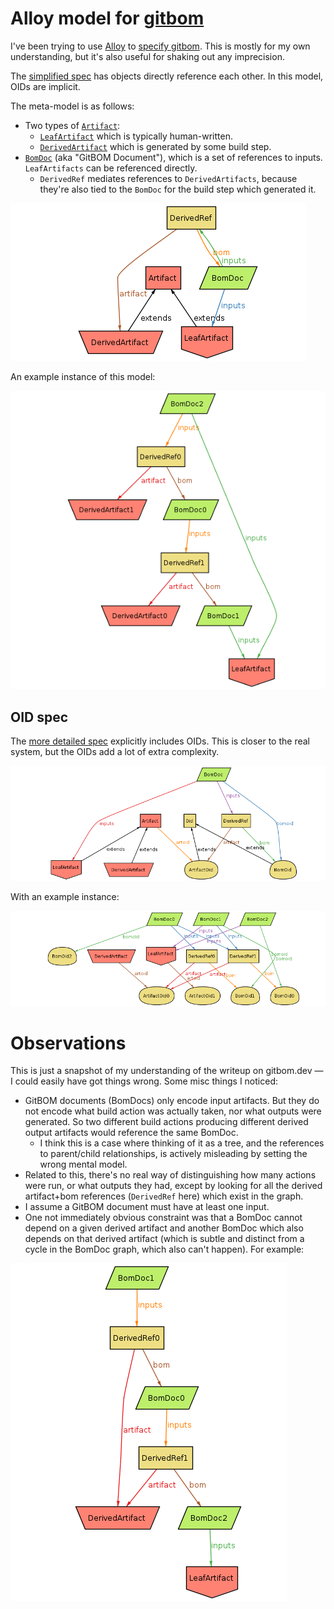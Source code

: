 # Alloy model for [gitbom](https://gitbom.dev)

I've been trying to use [Alloy](https://alloytools.org) to [specify gitbom](gitbom.als). This is mostly for my own understanding, but it's also useful for shaking out any imprecision.

The [simplified spec](gitbom-no-oid.als) has objects directly reference each other.
In this model, OIDs are implicit.

The meta-model is as follows:
- Two types of [`Artifact`](https://gitbom.dev/glossary/artifact/):
  - [`LeafArtifact`](https://gitbom.dev/glossary/artifact/#leaf-artifacts) which is typically human-written.
  - [`DerivedArtifact`](https://gitbom.dev/glossary/artifact/#derived-artifacts) which is generated by some build step.
- [`BomDoc`](https://gitbom.dev/glossary/gitbom/#gitbom-document) (aka "GitBOM Document"), which is a set of references to inputs. `LeafArtifacts` can be referenced directly.
  - `DerivedRef` mediates references to `DerivedArtifacts`, because they're also tied to the `BomDoc` for the build step which generated it.

![No-OID meta-model](images/model-no-oid.png)

An example instance of this model:

![Example instance](images/instance-no-oid.png)

## OID spec

The [more detailed spec](gitbom-oid.als) explicitly includes OIDs. This is closer to the real system, but the OIDs add a lot of extra complexity.

![OID meta-model](images/model-oid.png)

With an example instance:

![Example OID instance](images/instance-oid.png)

# Observations

This is just a snapshot of my understanding of the writeup
on gitbom.dev &mdash; I could easily have got things wrong.
Some misc things I noticed:
- GitBOM documents (BomDocs) only encode input artifacts. But they do not encode what build action was actually taken, nor what outputs were generated. So two different build actions producing different derived output artifacts would reference the same BomDoc.
  - I think this is a case where thinking of it as a tree, and the references to parent/child relationships, is actively misleading by setting the wrong mental model.
- Related to this, there's no real way of distinguishing how many actions were run, or what outputs they had, except by looking for all the derived artifact+bom references (`DerivedRef` here) which exist in the graph.
- I assume a GitBOM document must have at least one input.
- One not immediately obvious constraint was that a BomDoc cannot depend on a given derived artifact and another BomDoc which also depends on that derived artifact (which is subtle and distinct from a cycle in the BomDoc graph, which also can't happen). For example:

![diamond derivation](images/diamond-derived.png)